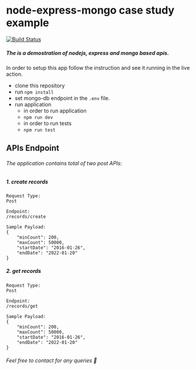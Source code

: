 # node-express-mongo case study example

[![Build Status](https://travis-ci.org/joemccann/dillinger.svg?branch=master)](https://travis-ci.org/joemccann/dillinger)

##### The is a demostration of nodejs, express and mongo based apis.
In order to setup this app follow the instruction and see it running in the live action. 
- clone this repository 
- run `npm install`
- set mongo-db endpoint in the `.env` file.
- run application
    -   in order to run application
    -   `npm run dev`
    -   in order to run tests
    -   `npm run test`

## APIs Endpoint

###### The application contains total of two post APIs:

##### 1. create records

```
Request Type: 
Post

Endpoint:
/records/create

Sample Payload: 
{
    "minCount": 200,
    "maxCount": 50000,
    "startDate": "2016-01-26",
    "endDate": "2022-01-20"
}
```

##### 2. get records

```
Request Type: 
Post

Endpoint:
/records/get

Sample Payload: 
{
    "minCount": 200,
    "maxCount": 50000,
    "startDate": "2016-01-26",
    "endDate": "2022-01-20"
}
```

###### Feel free to contact for any queries 🙂
